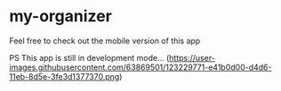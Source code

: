 
# my-organizer
Feel free to check out the mobile version of this app

PS
This app is still in development mode...
(https://user-images.githubusercontent.com/63869501/123229771-e41b0d00-d4d6-11eb-8d5e-3fe3d1377370.png)
